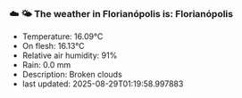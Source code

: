 ### ☁️ 🌤️  The weather in Florianópolis is: Florianópolis

- Temperature: 16.09°C
- On flesh: 16.13°C
- Relative air humidity: 91%
- Rain: 0.0 mm
- Description: Broken clouds
- last updated: 2025-08-29T01:19:58.997883
